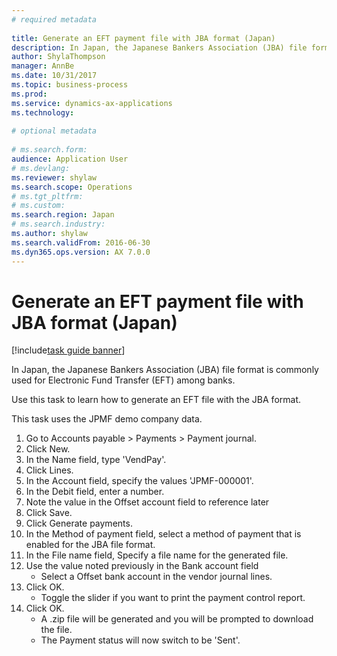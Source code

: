 ```yaml
--- 
# required metadata 
 
title: Generate an EFT payment file with JBA format (Japan)
description: In Japan, the Japanese Bankers Association (JBA) file format is commonly used for Electronic Fund Transfer (EFT) among banks. 
author: ShylaThompson
manager: AnnBe 
ms.date: 10/31/2017
ms.topic: business-process 
ms.prod:  
ms.service: dynamics-ax-applications 
ms.technology:  
 
# optional metadata 
 
# ms.search.form:   
audience: Application User 
# ms.devlang:  
ms.reviewer: shylaw
ms.search.scope: Operations 
# ms.tgt_pltfrm:  
# ms.custom:  
ms.search.region: Japan
# ms.search.industry: 
ms.author: shylaw
ms.search.validFrom: 2016-06-30 
ms.dyn365.ops.version: AX 7.0.0 
---
```

# Generate an EFT payment file with JBA format (Japan)

[!include[task guide banner](../../includes/task-guide-banner.md)]

In Japan, the Japanese Bankers Association (JBA) file format is commonly used for Electronic Fund Transfer (EFT) among banks. 



Use this task to learn how to generate an EFT file with the JBA format.



This task uses the JPMF demo company data.

1. Go to Accounts payable > Payments > Payment journal.
2. Click New.
3. In the Name field, type 'VendPay'.
4. Click Lines.
5. In the Account field, specify the values 'JPMF-000001'.
6. In the Debit field, enter a number.
7. Note the value in the Offset account field to reference later
8. Click Save.
9. Click Generate payments.
10. In the Method of payment field, select a method of payment that is enabled for the JBA file format.
11. In the File name field, Specify a file name for the generated file.
12. Use the value noted previously in the Bank account field
    * Select a Offset bank account in the vendor journal lines.  
13. Click OK.
    * Toggle the slider if you want to print the payment control report.  
14. Click OK.
    * A .zip file will be generated and you will be prompted to download the file.  
    * The Payment status will now switch to be 'Sent'.  


